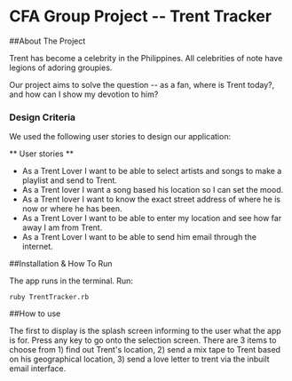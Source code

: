 # CFA Group Project -- Trent Tracker

##About The Project

Trent has become a celebrity in the Philippines. All celebrities of note have legions of adoring groupies.

Our project aims to solve the question -- as a fan, where is Trent today?, and how can I show my devotion to him?

### Design Criteria

We used the following user stories to design our application:

** User stories **
* As a Trent Lover I want to be able to select artists and songs to make a playlist and send to Trent.
* As a Trent lover I want a song based his location so I can set the mood.
* As a Trent lover I want to know the exact street address of where he is now or where he has been.
* As a Trent Lover I want to be able to enter my location and see how far away I am from Trent.
* As a Trent Lover I want to be able to send him email through the internet.

##Installation & How To Run

The app runs in the terminal. Run:

`ruby TrentTracker.rb`

##How to use

The first to display is the splash screen informing to the user what the app is for. Press any key to go onto the selection screen. There are 3 items to choose from 1) find out Trent's location, 2) send a mix tape to Trent based on his geographical location, 3) send a love letter to trent via the inbuilt email interface.
